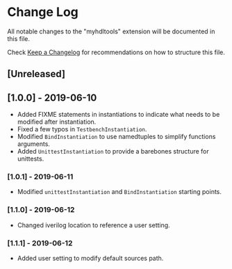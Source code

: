 # Change Log

All notable changes to the "myhdltools" extension will be documented in this file.

Check [Keep a Changelog](http://keepachangelog.com/) for recommendations on how to structure this file.

## [Unreleased]

## [1.0.0] - 2019-06-10

- Added FIXME statements in instantiations to indicate what needs to be modified after instantiation.
- Fixed a few typos in `TestbenchInstantiation`.
- Modified `BindInstantiation` to use namedtuples to simplify functions arguments.
- Added `UnittestInstantiation` to provide a barebones structure for unittests.

### [1.0.1] - 2019-06-11

- Modified `unittestInstantiation` and `BindInstantiation` starting points.

### [1.1.0] - 2019-06-12

- Changed iverilog location to reference a user setting.

### [1.1.1] - 2019-06-12

- Added user setting to modify default sources path.
